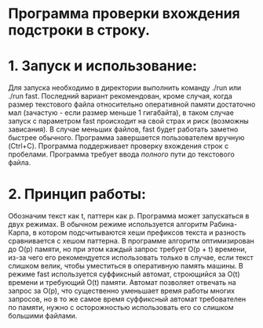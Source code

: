 # Программа проверки вхождения подстроки в строку.
# 1. Запуск и использование:
Для запуска необходимо в директории выполнить команду ./run или ./run fast. Последний вариант рекомендован, кроме случая, когда размер текстового файла относительно оперативной памяти достаточно мал (зачастую - если размер меньше 1 гигабайта), в таком случае запуск с параметром fast происходит на свой страх и риск (возможны зависания). В случае меньших файлов, fast будет работать заметно быстрее обычного. Программа завершается пользователем вручную (Ctrl+C). Программа поддерживает проверку вхождения строк с пробелами. Программа требует ввода *полного* пути до текстового файла.

# 2. Принцип работы:
Обозначим текст как t, паттерн как p.
Программа может запускаться в двух режимах. В обычном режиме используется алгоритм Рабина-Карпа, в котором подсчитываются хеши префиксов текста и разность сравнивается с хешом паттерна. В программе алгоритм оптимизирован до O(p) памяти, но при этом каждый запрос требует O(p + t) времени, из-за чего его рекомендуется использовать только в случае, если текст слишком велик, чтобы уместиться в оперативную память машины. 
В режиме fast используется суффиксный автомат, строющийся за O(t) времени и требующий O(t) памяти. Автомат позволяет отвечать на запрос за O(p), что существенно уменьшает время работы многих запросов, но в то же самое время суффиксный автомат требователен по памяти, нужно с осторожностью использовать его со слишком большими файлами.

